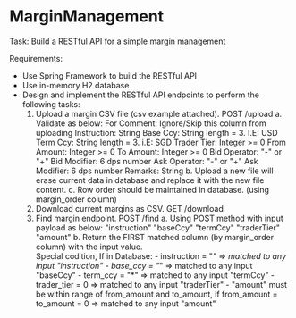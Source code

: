 # MarginManagement

Task: Build a RESTful API for a simple margin management

Requirements:
- Use Spring Framework to build the RESTful API
- Use in-memory H2 database
- Design and implement the RESTful API endpoints to perform the following tasks:
	1. Upload a margin CSV file (csv example attached). POST /upload
		a. Validate as below:
			For Comment: Ignore/Skip this column from uploading
			Instruction: String
			Base Ccy: String length = 3. I.E: USD
			Term Ccy: String length = 3. i.E: SGD
			Trader Tier: Integer >= 0
			From Amount: Integer >= 0
			To Amount: Integer >= 0
			Bid Operator: "-" or "+"
			Bid Modifier: 6 dps number
			Ask Operator: "-" or "+"
			Ask Modifier: 6 dps number
			Remarks: String
		b. Upload a new file will erase current data in database and replace it with the new file content.
		c. Row order should be maintained in database. (using margin_order column)
	2. Download current margins as CSV. GET /download
	3. Find margin endpoint. POST /find
		a. Using POST method with input payload as below:
			"instruction"
			"baseCcy"
			"termCcy"
			"traderTier"
			"amount"
		b. 	Return the FIRST matched column (by margin_order column) with the input value.			
			Special codition, If in Database:
			- instruction = "*" => matched to any input "instruction"
			- base_ccy = "*" => matched to any input "baseCcy"
			- term_ccy = "*" => matched to any input "termCcy"
			- trader_tier = 0 => matched to any input "traderTier"
			- "amount" must be within range of from_amount and to_amount, if from_amount = to_amount = 0 => matched to any input "amount"
      
